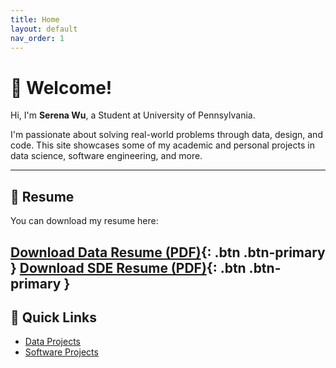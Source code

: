 ```yaml
---
title: Home
layout: default
nav_order: 1
---
```


# 👋 Welcome!

Hi, I'm **Serena Wu**, a Student at University of Pennsylvania.

I'm passionate about solving real-world problems through data, design, and code. This site showcases some of my academic and personal projects in data science, software engineering, and more.

---

## 📄 Resume

You can download my resume here:

[**Download Data Resume (PDF)**](/assets/resume_data.pdf){: .btn .btn-primary }
[**Download SDE Resume (PDF)**](/assets/resume_sde.pdf){: .btn .btn-primary }
---

## 📌 Quick Links

- [Data Projects](./data-projects)
- [Software Projects](./software-projects)